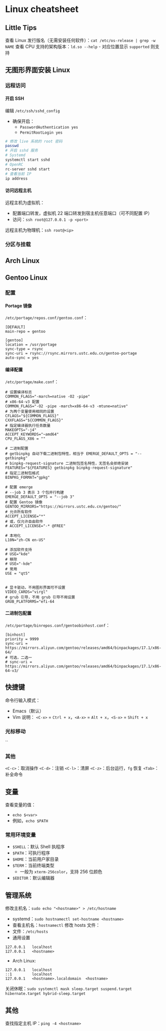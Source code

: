 # Linux cheatsheet

## Little Tips

查看 Linux 发行版名（无需安装任何软件）：`cat /etc/os-release | grep -w NAME`
查看 CPU 支持的架构版本：`ld.so --help`
    - 对应位置显示 `supported` 则支持

## 无图形界面安装 Linux

### 远程访问

#### 开启 SSH
编辑 `/etc/ssh/sshd_config`
- 确保开启：
    - `PasswordAuthentication yes`
    - `PermitRootLogin yes`
```bash
# 修改 live 系统的 root 密码
passwd
# 开启 sshd 服务
# Systemd
systemctl start sshd
# OpenRC
rc-server sshd start
# 查看当前 IP
ip address
```

#### 访问远程主机
远程主机为虚拟机：
- 配置端口转发，虚拟机 22 端口转发到宿主机任意端口（可不同配置 IP）
- 访问：`ssh root@127.0.0.1 -p <port>`

远程主机为物理机：`ssh root@<ip>`


### 分区与挂载






## Arch Linux



## Gentoo Linux

### 配置

#### Portage 镜像
`/etc/portage/repos.conf/gentoo.conf`：
```
[DEFAULT]
main-repo = gentoo

[gentoo]
location = /usr/portage
sync-type = rsync
sync-uri = rsync://rsync.mirrors.ustc.edu.cn/gentoo-portage
auto-sync = yes
```

#### 编译配置
`/etc/portage/make.conf`：
```
# 设置编译标志
COMMON_FLAGS="-march=native -O2 -pipe"
# x86-64-v3 配置
COMMON_FLAGS="-O2 -pipe -march=x86-64-v3 -mtune=native"
# 为两个变量使用相同的设置
CFLAGS="${COMMON_FLAGS}"
CXXFLAGS="${COMMON_FLAGS}"
# 指定编译器执行任务数量
MAKEOPTS="-j4"
ACCEPT_KEYWORDS="~amd64"
CPU_FLAGS_X86 = ""

# 二进制配置
# getbinpkg 自动下载二进制包特性，相当于 EMERGE_DEFAULT_OPTS = "--getbinpkg"
# binpkg-request-signature 二进制包签名特性，无签名会拒绝安装
FEATURES="${FEATURES} getbinpkg binpkg-request-signature"
# 指定二进制包格式
BINPKG_FORMAT="gpkg"

# 配置 emerge
# --job 3 表示 3 个包并行构建
EMERGE_DEFAULT_OPTS = "--job 3"
# 配置 Gentoo 镜像
GENTOO_MIRRORS="https://mirrors.ustc.edu.cn/gentoo/"
# 允许所有软件
ACCEPT_LICENSE="*"
# 或，仅允许自由软件
# ACCEPT_LICENSE="-* @FREE"

# 本地化
L10N="zh-CN en-US"

# 添加软件支持
# USE="kde"
# 移除
# USE="-kde"
# 常用
USE = "qt5"


# 显卡驱动，不用图形界面可不设置
VIDEO_CARDS="virgl"
# grub 引导，不用 grub 引导不用设置
GRUB_PLATFORMS="efi-64
```

#### 二进制包配置
`/etc/portage/binrepos.conf/gentoobinhost.conf`：
```
[binhost]
priority = 9999
sync-uri = https://mirrors.aliyun.com/gentoo/releases/amd64/binpackages/17.1/x86-64/
# 可选，二选一
# sync-uri = https://mirrors.aliyun.com/gentoo/releases/amd64/binpackages/17.1/x86-64-v3/
```




## 快捷键
命令行输入模式：
- Emacs（默认）
- Vim
说明： `<C-x>` = `Ctrl + x`，`<A-x>` = `Alt + x`，`<S-x>` = `Shift + x`

### 光标移动
``

### 其他
`<C-c>`：取消操作
`<C-d>`：注销
`<C-l>`：清屏
`<C-z>`：后台运行，`fg` 恢复
`<Tab>`：补全命令



## 变量

查看变量的值：
- `echo $<var>`
- 例如，`echo $PATH`




### 常用环境变量
- `$SHELL`：默认 Shell 执程序
- `$PATH`：可执行程序
- `$HOME`：当前用户家目录
- `$TERM`：当前终端类型
    - 一般为 `xterm-256color`，支持 256 位颜色
- `$EDITOR`：默认编辑器







## 管理系统
修改主机名：`sudo echo "<hostname>" > /etc/hostname`
- systemd：`sudo hostnamectl set-hostname <hostname>`
- 查看主机名：`hostnamectl`
修改 hosts 文件：
- 文件：`/etc/hosts`
- 通用设置
```
127.0.0.1   localhost
127.0.0.1   <hostname>
```
- Arch Linux:
```
127.0.0.1   localhost
::1         localhost
127.0.0.1   <hostname>.localdomain  <hostname>
```


关闭休眠：`sudo systemctl mask sleep.target suspend.target hibernate.target hybrid-sleep.target`


## 其他

查找指定主机 IP：`ping -4 <hostname>`
